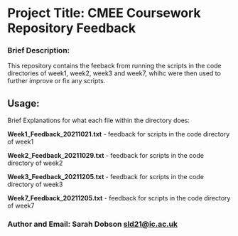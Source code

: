 # Project Title: CMEE Coursework Repository Feedback

### Brief Description: 

This repository contains the feeback from running the scripts in the code directories of week1, week2, week3 and week7, whihc were then used to further improve or fix any scripts.

## Usage:
Brief Explanations for what each file within the directory does:

**Week1_Feedback_20211021.txt** - feedback for scripts in the code directory of week1 

**Week2_Feedback_20211029.txt** - feedback for scripts in the code directory of week2

**Week3_Feedback_20211205.txt** - feedback for scripts in the code directory of week3

**Week7_Feedback_20211205.txt** - feedback for scripts in the code directory of week7


### **Author and Email: Sarah Dobson  sld21@ic.ac.uk**
